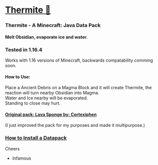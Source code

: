 # [Thermite 🎥](https://youtu.be/_JLxFoCW2iE)  
### Thermite - A Minecraft: Java Data Pack  
#### Melt Obsidian, evaporate ice and water.  

### Tested in 1.16.4  
Works with 1.16 versions of Minecraft, backwards compatability comming soon.  

#### How to Use:
Place a Ancient Debris on a Magma Block and it will create Thermite, the reaction will turn nearby Obsidian into Magma.  
Water and Ice nearby will be evaporated.  
Standing to close may hurt.  

#### [Original pack: Lava Sponge by: Cortexiphen](https://www.planetminecraft.com/data-pack/lava-sponges-1-16/)  
(I just improved the pack for my purposes and made it multipurpose.)  

### [How to Install a Datapack](https://www.youtube.com/watch?v=4Dxzw12TQcg)  

Cheers  
- Infamous  
